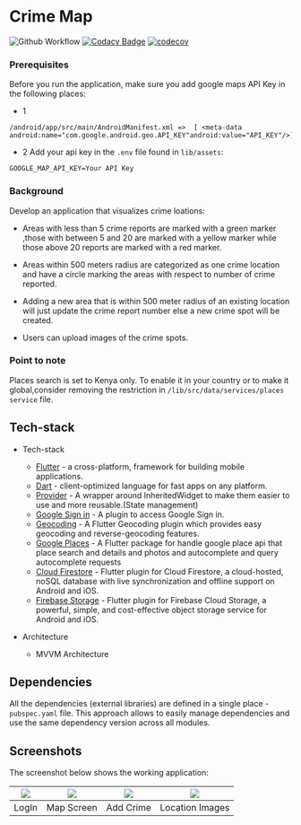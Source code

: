 # Crime Map


![Github Workflow](https://img.shields.io/github/workflow/status/EricRootLee/crime_map/Development?style=flat)
[![Codacy Badge](https://api.codacy.com/project/badge/Grade/b885028a4e894114a72d48d51a610545)](https://app.codacy.com/gh/EricRootLee/crime_map?utm_source=github.com&utm_medium=referral&utm_content=EricRootLee/crime_map&utm_campaign=Badge_Grade_Settings)
[![codecov](https://codecov.io/gh/EricRootLee/crime_map/branch/main/graph/badge.svg)](https://codecov.io/gh/EricRootLee/crime_map)

### Prerequisites

Before you run the application, make sure you add google maps API Key in  the following places:

* 1
```shell script
/android/app/src/main/AndroidManifest.xml =>  [ <meta-data android:name="com.google.android.geo.API_KEY"android:value="API_KEY"/>]
```
* 2 Add your api key in the  `.env` file found in `lib/assets`:

```shell script
GOOGLE_MAP_API_KEY=Your API Key
```

### Background

Develop an application that visualizes crime loations:

* Areas with less than 5 crime reports are marked with a green marker ,those with between 5 and 20 are marked with a yellow marker while those above 20 reports are marked with a red marker.

* Areas within 500 meters radius are categorized as one crime location and have a circle marking the areas with respect to number of crime reported.

* Adding a new area that is within 500 meter radius of an existing location will just update the crime report number else a new crime spot will be created.

* Users can upload images of the crime spots.

### Point to note 
 Places search is set to Kenya only. To enable it in your country or to make it global,consider removing the restriction in `/lib/src/data/services/places service` file. 
## Tech-stack

* Tech-stack
    * [Flutter](http://flutter.dev/) - a cross-platform, framework for building mobile applications.
    * [Dart](http://dart.dev/) - client-optimized language for fast apps on any platform.
    * [Provider](https://pub.dev/packages/provider) - A wrapper around InheritedWidget to make them easier to use and more reusable.(State management)
    * [Google Sign in](https://pub.dev/packages/google_sign_in) - A plugin to access Google Sign in.
    * [Geocoding](https://pub.dev/packages/geocoding) - A Flutter Geocoding plugin which provides easy geocoding and reverse-geocoding features.
    * [Google Places](https://pub.dev/packages/google_place) - A Flutter package for handle google place api that place search and details and photos and autocomplete and query autocomplete requests
    * [Cloud Firestore](https://pub.dev/packages/cloud_firestore) - Flutter plugin for Cloud Firestore, a cloud-hosted, noSQL database with live synchronization and offline support on Android and iOS.
    * [Firebase Storage](https://pub.dev/packages/firebase_storage) - Flutter plugin for Firebase Cloud Storage, a powerful, simple, and cost-effective object storage service for Android and iOS.
    

* Architecture
    * MVVM Architecture

## Dependencies

All the dependencies (external libraries) are defined in a single place - `pubspec.yaml` file. This approach allows to easily manage dependencies and use the same dependency version across all modules.

## Screenshots

The screenshot below shows the working application:

|<image src="screenshots/1.jpg"> | <image src="screenshots/2.jpg"> | <image src="screenshots/3.jpg">| <image src="screenshots/4.jpg">|
|:---:|:---:|:---:|:---:|
|LogIn|Map Screen|Add Crime|Location Images|


